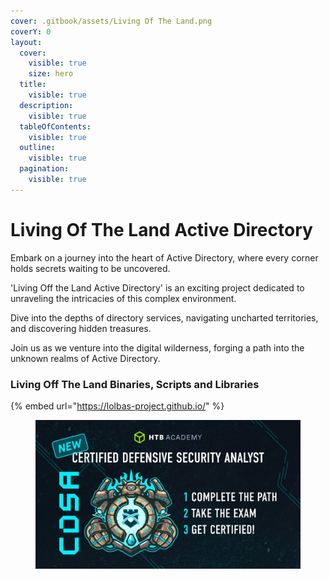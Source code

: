 ```yaml
---
cover: .gitbook/assets/Living Of The Land.png
coverY: 0
layout:
  cover:
    visible: true
    size: hero
  title:
    visible: true
  description:
    visible: true
  tableOfContents:
    visible: true
  outline:
    visible: true
  pagination:
    visible: true
---
```


# Living Of The Land Active Directory

Embark on a journey into the heart of Active Directory, where every corner holds secrets waiting to be uncovered.

'Living Off the Land Active Directory' is an exciting project dedicated to unraveling the intricacies of this complex environment.&#x20;

Dive into the depths of directory services, navigating uncharted territories, and discovering hidden treasures.&#x20;

Join us as we venture into the digital wilderness, forging a path into the unknown realms of Active Directory.

### Living Off The Land Binaries, Scripts and Libraries

{% embed url="https://lolbas-project.github.io/" %}

<div data-full-width="true">

<figure><img src=".gitbook/assets/a4f23670e1833f3fdb077ca70bbd5d66.jpg" alt=""><figcaption></figcaption></figure>

</div>
